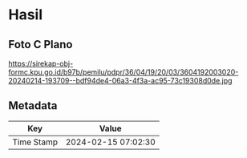 # Hasil

## Foto C Plano

https://sirekap-obj-formc.kpu.go.id/b97b/pemilu/pdpr/36/04/19/20/03/3604192003020-20240214-193709--bdf94de4-06a3-4f3a-ac95-73c19308d0de.jpg


## Metadata

| Key        | Value               |
| ---------- | ------------------- |
| Time Stamp | 2024-02-15 07:02:30 |



